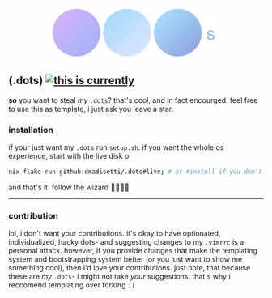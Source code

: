 <p align=center><img src=https://raw.githubusercontent.com/dmadisetti/.dots/readme/backgrounds/dots.png alt=".dots logo" height=100px/></p>

## (.dots) [![this is currently](https://github.com/dmadisetti/.dots/actions/workflows/flake.yaml/badge.svg)](https://github.com/dmadisetti/.dots/actions/workflows/flake.yaml)

**so** you want to steal _my_ `.dots`? that's cool, and in fact encourged. feel free to use this as template, i just ask you leave a star.
  
### installation

if your just want my `.dots` run `setup.sh`. if you want the whole os experience, start with the live disk or 

```bash
nix flake run github:dmadisetti/.dots#live; # or #install if you don't want the live disk, but you're missing out.
```

and that's it. follow the wizard 🧙🏾‍♂️✨

---



### contribution

lol, i don't want your contributions. it's okay to have optionated, individualized, hacky dots- and suggesting changes to my `.vimrrc` is a personal attack. however, if you provide changes that make the templating system and bootstrapping system better (or you just want to show me something cool), then i'd love your contributions. just note, that because these are _my_ `.dots`- i might not take _your_ suggestions. that's why i reccomend templating over forking `:)`
